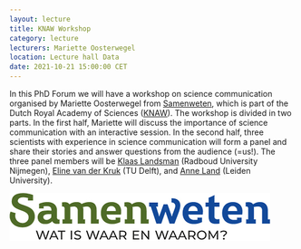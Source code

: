 ```yaml
---
layout: lecture
title: KNAW Workshop
category: lecture
lecturers: Mariette Oosterwegel
location: Lecture hall Data
date: 2021-10-21 15:00:00 CET
---
```


In this PhD Forum we will have a workshop on science communication organised by Mariette Oosterwegel from [Samenweten](https://samenweten.nl/en/), which is part of the Dutch Royal Academy of Sciences ([KNAW](https://www.knaw.nl/en?set_language=en)). The workshop is divided in two parts. In the first half, Mariette will discuss the importance of science communication with an interactive session. In the second half, three scientists with experience in science communication will form a panel and share their stories and answer questions from the audience (=us!). The three panel members will be [Klaas Landsman](https://www.math.ru.nl/~landsman/) (Radboud University Nijmegen), [Eline van der Kruk](https://elinevanderkruk.com) (TU Delft), and [Anne Land](https://www.universiteitleiden.nl/medewerkers/anne-land-zandstra#tab-1) (Leiden University).

![Samenweten](/images/samenweten.png)
